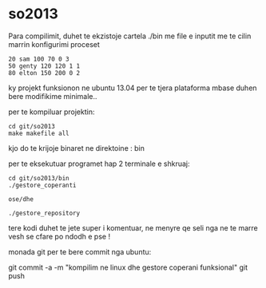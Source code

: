 so2013
========
Para compilimit, duhet te ekzistoje cartela ./bin me file e inputit me te cilin marrin konfigurimi proceset

	20 sam 100 70 0 3
	50 genty 120 120 1 1
	80 elton 150 200 0 2

ky projekt funksionon ne ubuntu 13.04 per te tjera plataforma mbase duhen bere modifikime minimale..

per te kompiluar projektin:

	cd git/so2013
	make makefile all

kjo do te krijoje binaret ne direktoine : bin

per te eksekutuar programet hap 2 terminale e shkruaj:

	cd git/so2013/bin
	./gestore_coperanti

	ose/dhe

	./gestore_repository

tere kodi duhet te jete super i komentuar, ne menyre qe seli nga ne te marre vesh se cfare po ndodh e pse !


monada git per te bere commit nga ubuntu:

git commit -a -m "kompilim ne linux dhe gestore coperani funksional"
git push



